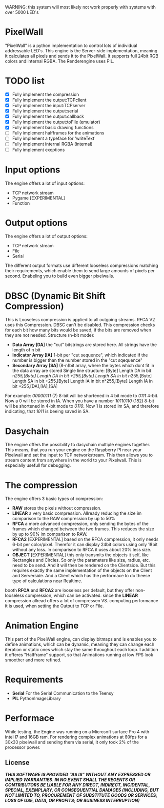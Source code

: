 WARNING: this system will most likely not work properly with systems with over 5000 LED's

# PixelWall
"PixelWall" is a python implementation to control lots of individual addressable LED's. This engine is the Server-side implementation, meaning it calculates all pixels and sends it to the PixelWall. It supports full 24bit RGB colors and internal RGBA.
The Renderengine uses PIL.
# TODO list

- [x] Fully implement the compression
- [x] Fully implement the output:TCPclient
- [x] Fully implement the input:TCPserver
- [x] Fully implement the output:serial
- [x] Fully implement the output:callback
- [x] Fully implement the output:toFile (emulator)
- [x] Fully implement basic drawing functions
- [ ] Fully implement halfframes for the animations
- [ ] Fully implement a typeface for 'writeText'
- [ ] Fully implement internal RGBA (internal)
- [ ] Fully implement excptions

# Input options
The engine offers a lot of input options:
 * TCP network stream
 * Pygame [EXPERIMENTAL]
 * Function 

# Output options
The engine offers a lot of output options:
 * TCP network stream 
 * File 
 * Serial

The different output formats use different looseless compressions matching their requirements, which enable them to send large amounts of pixels per second. Enabeling you to build even bigger pixelwalls.
# DBSC (Dynamic Bit Shift Compression)
This is Looseless compression is applied to all outgoing streams. RFCA V2 uses this Compression. DBSC can't be disabled.
This compression checks for each bit how many bits would be saved, if the bits are removed when they are not needed. 
Structure (n-bit mode):
 * **Data Array [DA]** the "cut" bitstrings are stored here. All strings have the length of n bit
 * **Indicator Array [IA]** 1-bit per "cut sequence", which indicated if the number is bigger than the number stored in the "cut sqequence"
 * **Secondary Array [SA]** (8-n)bit array, where the bytes which dont fit in the data array are stored
Single line structure: [Byte] Length DA in bit n*255,[Byte] Length DA in bit +255,[Byte] Length SA in bit n*255,[Byte] Length SA in bit +255,[Byte] Length IA in bit n*255,[Byte] Length IA in bit +255,[DA],[IA],[SA]

For example: *00000111* (7) 8-bit will be shortened in 4 bit mode to *0111* 4-bit. Now a 0 will be stored in IA.
When you have a number *10110110* (182) 8-bit will be shortened in 4-bit mode to *0110*. Now 1 is stored im SA, and therefore indicating, that *1011* is beeing saved in SA.

# Dasychain
The engine offers the possibility to dasychain multiple engines together. This means, that you run your engine on the Raspberry PI near your Pixelwall and set the input to TCP networkstream. This then allows you to stream content from anywhere in the world to your Pixelwall. 
This is especially usefull for debugging.

# The compression
The engine offers 3 basic types of compression:
 * **RAW** stores the pixels without compression. 
 * **LINEAR** a very basic compression. Allready reducing the size im comparison to the RAW compression by up to 50%
 * **RFCA** a more advanced compression, only sending the bytes of the frames which changed between the two frames. This reduces the size by up to 90% im comparison to RAW.
 * **RFCA2** [EXPERIMENTAL] based on the RFCA compression, it only needs 6-bit per color/pixel. Therefor it can display 24bit colors using only 18bit without any loss. In comparison to RFCA it uses about 20% less size.
 * **OBJECT** [EXPERIMENTAL] this only transmits the objects it self, like Rectangles and Circles. So only the parameters like size,  radius, etc. need to be send. And it will then be rendered on the Clientside. But this requires exactly the same implementation of the objects on the Client and Serverside. And a Client which has the performace to do theese type of calculations near Realtime.
 
booth **RFCA** and **RFCA2** are looseless per default, but they offer non-looseless compression, which can be activated.
since the **LINEAR** compression allread offers a lot of compressen VS. computing performance it is used, when setting the Output to TCP or File.

# Animation Engine
This part of the PixelWall engine, can display bitmaps and is enables you to define animations, which can be dynamic, meaning they can change each iteration or static ones which stay the same throughout each loop. I addition it offeres "Halfframe" support, so that Animations running at low FPS look smoother and more refined.

# Requirements
* **Serial** For the Serial Communication to the Teensy
* **PIL** PythonImageLibrary

# Performace
While testing, the Engine was running on a Microsoft surface Pro 4 with intel I7 and 16GB ram. For rendering complex animations at 60fps for a 30x30 pixelwall and sending them via serial, it only took 2% of the processor power.

## License

*****THIS SOFTWARE IS PROVIDED "AS IS" WITHOUT ANY EXPRESSED OR IMPLIED WARRANTIES. IN NO EVENT SHALL THE REGENTS OR CONTRIBUTORS BE LIABLE FOR ANY DIRECT, INDIRECT, INCIDENTAL, SPECIAL, EXEMPLARY, OR CONSEQUENTIAL DAMAGES (INCLUDING, BUT NOT LIMITED TO, PROCUREMENT OF SUBSTITUTE GOODS OR SERVICES; LOSS OF USE, DATA, OR PROFITS; OR BUSINESS INTERRUPTION)*****
